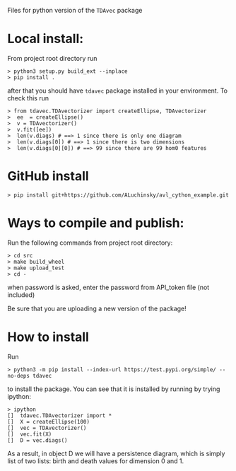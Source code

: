 Files for python version of the `TDAvec` package


# Local install:

From project root directory run

    > python3 setup.py build_ext --inplace
    > pip install .

after that you should have `tdavec` package installed in your environment. To check this run

    > from tdavec.TDAvectorizer import createEllipse, TDAvectorizer
    >  ee  = createEllipse()
    >  v = TDAvectorizer()
    >  v.fit([ee])
    >  len(v.diags) # ==> 1 since there is only one diagram
    >  len(v.diags[0]) # ==> 1 since there is two dimensions
    >  len(v.diags[0][0]) # ==> 99 since there are 99 hom0 features

# GitHub install


    > pip install git+https://github.com/ALuchinsky/avl_cython_example.git
    
# Ways to compile and publish:

Run the following commands from project root directory:

    > cd src
    > make build_wheel
    > make upload_test
    > cd -

when password is asked, enter the password from API_token file (not included)

Be sure that you are uploading a new version of the package!

# How to install

Run

    > python3 -m pip install --index-url https://test.pypi.org/simple/ --no-deps tdavec

to install the package. You can see that it is installed by running by trying ipython:

    > ipython
    []  tdavec.TDAvectorizer import *
    []  X = createEllipse(100)
    []  vec = TDAvectorizer()
    []  vec.fit(X)
    []  D = vec.diags()

As a result, in object D we will have a persistence diagram, which is simply list of two lists: birth and death values for dimension 0 and 1.


